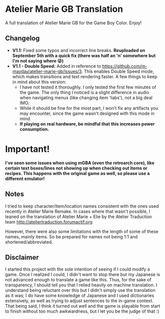 # Atelier Marie GB Translation
A full translation of Atelier Marie GB for the Game Boy Color. Enjoy!


## Changelog

* **V1.1:** Fixed some typos and incorrect line breaks. **Reuploaded on September 5th with a quick fix (there was half an 'n' somewhere but I'm not saying where 😜)**
* **V1.1 - Double Speed:** Added in reference to https://github.com/m-mayday/atelier-marie-gb/issues/3. This enables Double Speed mode, which makes transitions and text rendering faster. A few things to keep in mind about this version:
  * I have not tested it thoroughly. I only tested the first few minutes of the game. The only thing I noticed is a slight difference in audio when navigating menus (like changing item 'tabs'), not a big deal IMO.
  * While it should be fine for the most part, I won't fix any artifacts you may encounter, since the game wasn't designed with this mode in mind.
  * **If playing on real hardware, be mindful that this increases power consumption.**

# Important!
**I've seen some issues when using mGBA (even the retroarch core), like certain text boxes/lines not showing up when checking out items or recipes. This happens with the original game as well, so please use a different emulator!**

## Notes
I tried to keep character/item/location names consistent with the ones used recently in Atelier Marie Remake. In cases where that wasn't possible, I leaned on the translation of Atelier Marie + Elie by the Atelier Traduction team http://ateliertraduction.forumactif.org

However, there were also some limitations with the length of some of these names, mainly items. So be prepared for names not being 1:1 and shortened/abbreviated.


## Disclaimer
I started this project with the sole intention of seeing if I could modify a game. Once I realized I could, I didn't want to stop there but my Japanese is not advanced enough to translate a game like this.
Thus, for the sake of transparency, I should tell you that I relied heavily on machine translation. I understand being reluctant over this but I didn't simply use the translation as it was; I do have some knowledge of Japanese and I used dictionaries extensively, as well as trying to adjust sentences to the in-game context.
That being said, I think it turned out well and the game is playable from start to finish without too much awkwardness, but I let you be the judge of that :)

